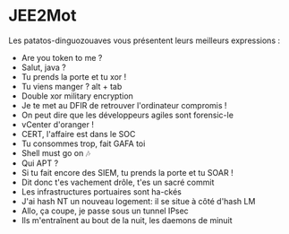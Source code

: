 # JEE2Mot
Les patatos-dinguozouaves vous présentent leurs meilleurs expressions :

* Are you token to me ?
* Salut, java ?
* Tu prends la porte et tu xor !
* Tu viens manger ? alt + tab
* Double xor military encryption
* Je te met au DFIR de retrouver l'ordinateur compromis !
* On peut dire que les développeurs agiles sont forensic-le
* vCenter d'oranger !
* CERT, l'affaire est dans le SOC
* Tu consommes trop, fait GAFA toi
* Shell must go on 🎶
* Qui APT ?
* Si tu fait encore des SIEM, tu prends la porte et tu SOAR !
* Dit donc t'es vachement drôle, t'es un sacré commit
* Les infrastructures portuaires sont ha-ckés
* J'ai hash NT un nouveau logement: il se situe à côté d'hash LM
* Allo, ça coupe, je passe sous un tunnel IPsec
* Ils m'entraînent au bout de la nuit, les daemons de minuit
